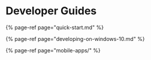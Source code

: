 # Developer Guides

{% page-ref page="quick-start.md" %}

{% page-ref page="developing-on-windows-10.md" %}

{% page-ref page="mobile-apps/" %}

